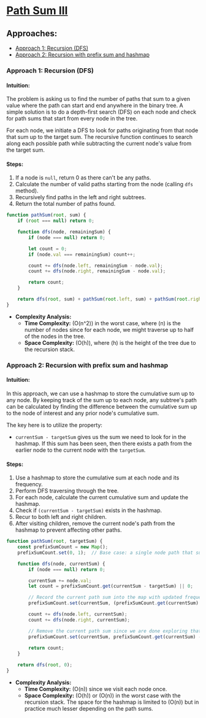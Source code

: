 # [Path Sum III](https://leetcode.com/problems/path-sum-iii/)

## Approaches:
- [Approach 1: Recursion (DFS)](#approach-1-recursion-dfs)
- [Approach 2: Recursion with prefix sum and hashmap](#approach-2-recursion-with-prefix-sum-and-hashmap)

### Approach 1: Recursion (DFS)

#### Intuition:
The problem is asking us to find the number of paths that sum to a given value where the path can start and end anywhere in the binary tree. A simple solution is to do a depth-first search (DFS) on each node and check for path sums that start from every node in the tree.

For each node, we initiate a DFS to look for paths originating from that node that sum up to the target sum. The recursive function continues to search along each possible path while subtracting the current node's value from the target sum.

#### Steps:
1. If a node is `null`, return 0 as there can't be any paths.
2. Calculate the number of valid paths starting from the node (calling `dfs` method).
3. Recursively find paths in the left and right subtrees.
4. Return the total number of paths found.

```javascript
function pathSum(root, sum) {
    if (root === null) return 0;

    function dfs(node, remainingSum) {
        if (node === null) return 0;

        let count = 0;
        if (node.val === remainingSum) count++;

        count += dfs(node.left, remainingSum - node.val);
        count += dfs(node.right, remainingSum - node.val);

        return count;
    }

    return dfs(root, sum) + pathSum(root.left, sum) + pathSum(root.right, sum);
}
```

- **Complexity Analysis:**
  - **Time Complexity:** \(O(n^2)\) in the worst case, where \(n\) is the number of nodes since for each node, we might traverse up to half of the nodes in the tree.
  - **Space Complexity:** \(O(h)\), where \(h\) is the height of the tree due to the recursion stack.

### Approach 2: Recursion with prefix sum and hashmap

#### Intuition:
In this approach, we can use a hashmap to store the cumulative sum up to any node. By keeping track of the sum up to each node, any subtree's path can be calculated by finding the difference between the cumulative sum up to the node of interest and any prior node's cumulative sum. 

The key here is to utilize the property:
- `currentSum - targetSum` gives us the sum we need to look for in the hashmap. If this sum has been seen, then there exists a path from the earlier node to the current node with the `targetSum`.

#### Steps:
1. Use a hashmap to store the cumulative sum at each node and its frequency.
2. Perform DFS traversing through the tree.
3. For each node, calculate the current cumulative sum and update the hashmap.
4. Check if `(currentSum - targetSum)` exists in the hashmap.
5. Recur to both left and right children.
6. After visiting children, remove the current node's path from the hashmap to prevent affecting other paths.

```javascript
function pathSum(root, targetSum) {
    const prefixSumCount = new Map();
    prefixSumCount.set(0, 1);  // Base case: a single node path that sums to targetSum

    function dfs(node, currentSum) {
        if (node === null) return 0;

        currentSum += node.val;
        let count = prefixSumCount.get(currentSum - targetSum) || 0;

        // Record the current path sum into the map with updated frequency
        prefixSumCount.set(currentSum, (prefixSumCount.get(currentSum) || 0) + 1);

        count += dfs(node.left, currentSum);
        count += dfs(node.right, currentSum);

        // Remove the current path sum since we are done exploring that path
        prefixSumCount.set(currentSum, prefixSumCount.get(currentSum) - 1);
        
        return count;
    }

    return dfs(root, 0);
}
```

- **Complexity Analysis:**
  - **Time Complexity:** \(O(n)\) since we visit each node once.
  - **Space Complexity:** \(O(h)\) or \(O(n)\) in the worst case with the recursion stack. The space for the hashmap is limited to \(O(n)\) but in practice much lesser depending on the path sums.

